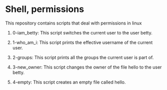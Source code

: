 # Shell, permissions
This repository contains scripts that deal with permissions in linux

1. 0-iam_betty: This script switches the current user to the user betty.

2. 1-who_am_i: This script prints the effective username of the current user.

3. 2-groups: This script prints all the groups the current user is part of.

4. 3-new_owner: This script changes the owner of the file hello to the user betty.

5. 4-empty: This script creates an empty file called hello.